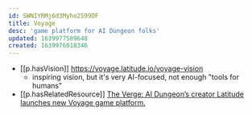 ```yaml
---
id: SWNIYRMj6d3Myho2599DF
title: Voyage
desc: 'game platform for AI Dungeon folks'
updated: 1639977589648
created: 1639976018346
---
```


- [[p.hasVision]] https://voyage.latitude.io/voyage-vision
  - inspiring vision, but it's very AI-focused, not enough "tools for humans"
- [[p.hasRelatedResource]] 	[The Verge: AI Dungeon’s creator Latitude launches new Voyage game platform.](https://www.theverge.com/2021/12/19/22836418/latitude-ai-dungeon-voyage-ai-powered-game-platform-launch)